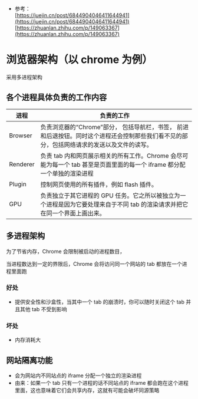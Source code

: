 - 参考：  
  [https://juejin.cn/post/6844904046411644941](https://juejin.cn/post/6844904046411644941)  
  [https://zhuanlan.zhihu.com/p/149063367](https://zhuanlan.zhihu.com/p/149063367)

# 浏览器架构（以 chrome 为例）

采用多进程架构

## 各个进程具体负责的工作内容

| 进程     | 负责的工作                                                                                                                                 |
| -------- | ------------------------------------------------------------------------------------------------------------------------------------------ |
| Browser  | 负责浏览器的“Chrome”部分， 包括导航栏，书签， 前进和后退按钮。同时这个进程还会控制那些我们看不见的部分，包括网络请求的发送以及文件的读写。 |
| Renderer | 负责 tab 内和网页展示相关的所有工作。Chrome 会尽可能为每一个 tab 甚至是页面里面的每一个 iframe 都分配一个单独的渲染进程                    |
| Plugin   | 控制网页使用的所有插件，例如 flash 插件。                                                                                                  |
| GPU      | 负责独立于其它进程的 GPU 任务。它之所以被独立为一个进程是因为它要处理来自于不同 tab 的渲染请求并把它在同一个界面上画出来。                 |

## 多进程架构

为了节省内存，Chrome 会限制被启动的进程数目，

当进程数达到一定的界限后，Chrome 会将访问同一个网站的 tab 都放在一个进程里面跑

### 好处

- 提供安全性和沙盒性，当其中一个 tab 的崩溃时，你可以随时关闭这个 tab 并且其他 tab 不受到影响

### 坏处

- 内存消耗大

## 网站隔离功能

- 会为网站内不同站点的 iframe 分配一个独立的渲染进程
- 由来：如果一个 tab 只有一个进程的话不同站点的 iframe 都会跑在这个进程里面，这也意味着它们会共享内存，这就有可能会破坏同源策略
